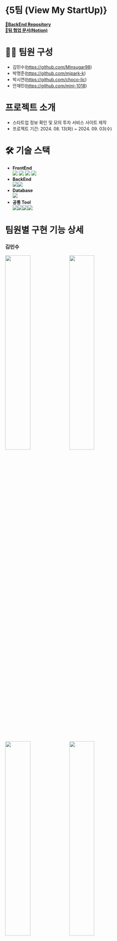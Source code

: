 # {5팀 (View My StartUp)}

[📝**BackEnd Repository**](https://github.com/mjpark-k/1-ViewMyStartup-5-BE)  
[📝**팀 협업 문서(Notion)**](https://www.notion.so/01cfaff9d9714af3a4efc36e6c2e7b3c?v=6af144344def49b08b4a356710c46dbc)

# 🙋‍♂️ 팀원 구성

- 김민수(https://github.com/Minsugar98)
- 박명준(https://github.com/mjpark-k)
- 박시연(https://github.com/choco-lic)
- 안재민(https://github.com/mini-1018)

# 프로젝트 소개

- 스타트업 정보 확인 및 모의 투자 서비스 사이트 제작
- 프로젝트 기간: 2024. 08. 13(화) ~ 2024. 09. 03(수)

# 🛠 기술 스택

- **FrontEnd**  
  ![](https://img.shields.io/badge/JavaScript-F7DF1E?style=for-the-badge&logo=JavaScript&logoColor=white) ![](https://img.shields.io/badge/React-20232A?style=for-the-badge&logo=react&logoColor=61DAFB) ![](https://img.shields.io/badge/CSS-239120?&style=for-the-badge&logo=css3&logoColor=white) ![](https://img.shields.io/badge/React_Router-CA4245?style=for-the-badge&logo=react-router&logoColor=white)
- **BackEnd**  
  ![](https://img.shields.io/badge/Express.js-404D59?style=for-the-badge)![](https://img.shields.io/badge/Prisma-3982CE?style=for-the-badge&logo=Prisma&logoColor=white)
- **Database**  
  ![](https://img.shields.io/badge/PostgreSQL-316192?style=for-the-badge&logo=postgresql&logoColor=white)
- **공통 Tool**  
  ![](https://img.shields.io/badge/GitHub-100000?style=for-the-badge&logo=github&logoColor=white)![](https://img.shields.io/badge/Notion-000000?style=for-the-badge&logo=notion&logoColor=white)![](https://img.shields.io/badge/Discord-7289DA?style=for-the-badge&logo=discord&logoColor=white)![](https://img.shields.io/badge/Netlify-00C7B7?style=for-the-badge&logo=netlify&logoColor=white)

# 팀원별 구현 기능 상세

### 김민수

<img src="https://github.com/user-attachments/assets/ad6afff7-0b82-4d81-ab10-1b7ca5d63a5b" width="40%" height="40%">
<img src="https://github.com/user-attachments/assets/db9ffbc4-18ca-44bc-8542-80c14301ac68" width="40%" height="40%">
<img src="https://github.com/user-attachments/assets/5259e125-57f7-48d7-ad67-a070e2092da4" width="40%" height="40%">
<img src="https://github.com/user-attachments/assets/1461f714-c62b-4f18-b728-0c0b2d8f5f3d" width="40%" height="40%">

- **공용 Modal 컴포넌트(기본 틀)**
- **비교 결과 페이지**
  - 기업 상세 페이지 데이터로 투자 하기
  - 나의 기업 데이터로 투자 하기
  - 나의 기업, 비교 기업 데이터로 비교 결과 확인
  - 나의 기업 데이터로 상위, 하위 2위 순위 확인
  - 반응형 레이아웃 구현

### 박명준

<img src="https://github.com/user-attachments/assets/659966e9-8bb3-475d-9287-61f55322e4d0" width="70%" height="70%">

- **Nav 컴포넌트**
  - sticky 기능 추가 / NavLink의 active style을 통해 하이라이트 표현
  - 반응형 레이아웃 구현

<img src="https://github.com/user-attachments/assets/d6fc3fe3-3892-4d2f-8073-db880d253796" width="40%" height="40%">
<img src="https://github.com/user-attachments/assets/14049505-140a-4a6f-b67f-e4672e3b0f4d" width="40%" height="40%">
<img src="https://github.com/user-attachments/assets/6abda344-3661-4af6-904a-b54bf8f9d857" width="40%" height="40%">
<img src="https://github.com/user-attachments/assets/b5e9abd8-d78d-47fe-9631-71844a07c5ff" width="40%" height="40%">

- **나의 기업 비교 선택 페이지**
  - 모달 속 axios(GET)를 통해 나의 기업, 비교 기업 선택 기능 구현
  - 여러 버튼의 조건 처리
  - keyword를 통해 검색 기능 구현
  - 반응형 레이아웃 구현

### 박시연

<img src="https://github.com/user-attachments/assets/b52636e9-1bdd-4134-ac19-c657f1380672" width="40%" height="40%">
<img src="https://github.com/user-attachments/assets/5d59ff85-415c-44cd-9e84-19125ac0f2ab" width="40%" height="40%">

- **기업 전체 리스트 조회 페이지**
- **투자 현황 페이지**
- **비교 현황 페이지**
  - 반응형 레이아웃 구현
  - 검색기능과 정렬기능 구현

### 안재민

<img src="https://github.com/user-attachments/assets/700b22c4-0d97-4c31-8b66-fe57514e9a48" width="40%" height="40%">
<img src="https://github.com/user-attachments/assets/b4d6f6a1-5d9f-4a18-9666-8d60f0fd5dca" width="40%" height="40%">
<img src="https://github.com/user-attachments/assets/26543711-a54b-49e6-9479-9a9a70b6c37d" width="40%" height="40%">
<img src="https://github.com/user-attachments/assets/eab0ff56-44ae-4d9b-8625-5d8c227fd71e" width="40%" height="40%">

- **공용 Button 컴포넌트**
  - 일반 버튼과 페이지네이션 버튼 2가지 컴포넌트
  - 각각 한개의 컴포넌트로 전체 페이지에서 활용
- **기업 상세 페이지**
  - 기업리스트 클릭 시 해당 ID의 기업상세 페이지로 이동
  - 삭제 팝업 드롭다운
  - 비밀번호 유효성검사 후 일치하면 삭제되도록 삭제API 기능구현
  - 비밀번호가 일치하지 않을 경우 삭제 실패 팝업으로 변경
  - 투자내역이 없는 경우 텍스트 출력
  - 반응형 레이아웃 구현

# 📂 파일구조

<details>
  <summary>파일 구조</summary>
  <pre>
📦src
 ┣ 📂components
 ┃ ┣ 📂addStartup
 ┃ ┃ ┣ 📂modal
 ┃ ┃ ┃ ┣ 📜modal.css
 ┃ ┃ ┃ ┗ 📜modal.js
 ┃ ┃ ┣ 📜addStartup.css
 ┃ ┃ ┗ 📜addStartup.js
 ┃ ┣ 📂Buttons
 ┃ ┃ ┣ 📜ActionButton.css
 ┃ ┃ ┣ 📜ActionButton.js
 ┃ ┃ ┣ 📜PaginationButton.css
 ┃ ┃ ┗ 📜PaginationButton.js
 ┃ ┣ 📂ChipContent
 ┃ ┃ ┣ 📜ChipContent.css
 ┃ ┃ ┗ 📜ChipContent.js
 ┃ ┣ 📂ComapanyItem
 ┃ ┃ ┣ 📜CompanyItem.css
 ┃ ┃ ┗ 📜CompanyItem.js
 ┃ ┣ 📂CompanyChip
 ┃ ┃ ┣ 📜CompanyChip.css
 ┃ ┃ ┗ 📜CompanyChip.js
 ┃ ┣ 📂CompanyDetail
 ┃ ┃ ┣ 📂Forms
 ┃ ┃ ┃ ┣ 📜DeleteFailForm.css
 ┃ ┃ ┃ ┣ 📜DeleteFailForm.js
 ┃ ┃ ┃ ┣ 📜DeleteModalForm.css
 ┃ ┃ ┃ ┗ 📜DeleteModalForm.js
 ┃ ┃ ┣ 📂Inputs
 ┃ ┃ ┃ ┣ 📜Inputs.css
 ┃ ┃ ┃ ┗ 📜Inputs.js
 ┃ ┃ ┣ 📜CompanyDetail.css
 ┃ ┃ ┣ 📜CompanyDetail.js
 ┃ ┃ ┣ 📜InvesterList.css
 ┃ ┃ ┣ 📜InvesterList.js
 ┃ ┃ ┣ 📜InvesterListDropdown.css
 ┃ ┃ ┗ 📜InvesterListDropdown.js
 ┃ ┣ 📂CompanyRank
 ┃ ┃ ┣ 📂InvestList
 ┃ ┃ ┃ ┣ 📜CompanyRankInvestList.js
 ┃ ┃ ┃ ┣ 📜CompanyRankInvestTitle.js
 ┃ ┃ ┃ ┣ 📜InvestList.module.css
 ┃ ┃ ┃ ┗ 📜InvestTitle.module.css
 ┃ ┃ ┣ 📜CompanyRank.css
 ┃ ┃ ┗ 📜CompanyRank.js
 ┃ ┣ 📂ComparisonList
 ┃ ┃ ┣ 📜ComparisonList.js
 ┃ ┃ ┣ 📜ComparisonList.module.css
 ┃ ┃ ┣ 📜ComparisonTitle.js
 ┃ ┃ ┗ 📜ComparisonTitle.module.css
 ┃ ┣ 📂ComparisonViewer
 ┃ ┃ ┣ 📂InvestList
 ┃ ┃ ┃ ┣ 📜ComparisonInvestList.js
 ┃ ┃ ┃ ┣ 📜ComparisonInvestTitle.js
 ┃ ┃ ┃ ┣ 📜InvestList.module.css
 ┃ ┃ ┃ ┗ 📜InvestTitle.module.css
 ┃ ┃ ┣ 📜ComparisonViewer.css
 ┃ ┃ ┗ 📜ComparisonViewer.js
 ┃ ┣ 📂InvestList
 ┃ ┃ ┣ 📜InvestList.js
 ┃ ┃ ┣ 📜InvestList.module.css
 ┃ ┃ ┣ 📜InvestTitle.js
 ┃ ┃ ┗ 📜InvestTitle.module.css
 ┃ ┣ 📂Layout
 ┃ ┃ ┣ 📜Layout.css
 ┃ ┃ ┗ 📜Layout.js
 ┃ ┣ 📂modal
 ┃ ┃ ┣ 📜modal.css
 ┃ ┃ ┗ 📜modal.js
 ┃ ┣ 📂MyCompany
 ┃ ┃ ┣ 📜MyCompany.css
 ┃ ┃ ┗ 📜MyCompany.js
 ┃ ┣ 📂Nav
 ┃ ┃ ┣ 📜Nav.css
 ┃ ┃ ┗ 📜Nav.js
 ┃ ┣ 📂OtherCompany
 ┃ ┃ ┣ 📜OtherCompany.css
 ┃ ┃ ┗ 📜OtherCompany.js
 ┃ ┗ 📂StartupList
 ┃ ┃ ┣ 📜StartupList.js
 ┃ ┃ ┣ 📜StartupList.module.css
 ┃ ┃ ┣ 📜StartupTitle.js
 ┃ ┃ ┗ 📜StartupTitle.module.css
 ┣ 📂images
 ┃ ┣ 📜btn-plus.svg
 ┃ ┣ 📜complete.png
 ┃ ┣ 📜delete-chip.svg
 ┃ ┣ 📜delete-img.svg
 ┃ ┣ 📜ic_search.svg
 ┃ ┣ 📜ic_toggle.svg
 ┃ ┣ 📜initialization.png
 ┃ ┣ 📜initialization.svg
 ┃ ┣ 📜kebab.svg
 ┃ ┣ 📜logo-img.svg
 ┃ ┣ 📜Mask group.svg
 ┃ ┣ 📜navLogo.png
 ┃ ┣ 📜not-found.png
 ┃ ┣ 📜page-before-button.png
 ┃ ┣ 📜page-next-button.png
 ┃ ┣ 📜pass-close.svg
 ┃ ┣ 📜pass-open.svg
 ┃ ┣ 📜search-button.svg
 ┃ ┣ 📜search-delete.svg
 ┃ ┗ 📜visibility-eye.png
 ┣ 📂pages
 ┃ ┣ 📂CompanyDetailPage
 ┃ ┃ ┣ 📜CompanyDetailPage.css
 ┃ ┃ ┗ 📜CompanyDetailPage.js
 ┃ ┣ 📂CompareCompany
 ┃ ┃ ┣ 📜CompareCompany.css
 ┃ ┃ ┗ 📜CompareCompany.js
 ┃ ┣ 📂ComparisonPage
 ┃ ┃ ┣ 📜ComparisonViewer.css
 ┃ ┃ ┗ 📜ComparisonViewer.js
 ┃ ┣ 📂investment
 ┃ ┃ ┣ 📜investment.css
 ┃ ┃ ┗ 📜investment.js
 ┃ ┣ 📂InvestPage
 ┃ ┃ ┣ 📜InvestViewer.css
 ┃ ┃ ┗ 📜InvestViewer.js
 ┃ ┣ 📂NotFoundPage
 ┃ ┃ ┣ 📜NotFoundPage.css
 ┃ ┃ ┗ 📜NotFoundPage.js
 ┃ ┗ 📂StartupPage
 ┃ ┃ ┣ 📜StartupViewer.css
 ┃ ┃ ┗ 📜StartupViewer.js
 ┣ 📜api.js
 ┣ 📜App.js
 ┣ 📜index.css
 ┣ 📜index.js
 ┗ 📜reset.css
  </pre>
</details>

# 🏁 구현 홈페이지

[View My StartUp](https://view-my-startup-5.netlify.app)

# 😊 프로젝트 회고록
[프로젝트 회고록](https://www.notion.so/861a295e70264888a1bdc67ddc8c2913)
